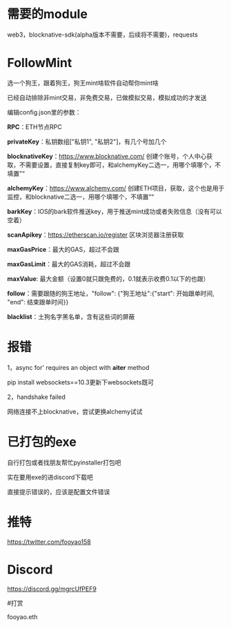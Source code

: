# 需要的module
web3，blocknative-sdk(alpha版本不需要，后续将不需要)，requests


# FollowMint

选一个狗王，跟着狗王，狗王mint啥软件自动帮你mint啥

已经自动排除非mint交易，非免费交易，已做模拟交易，模拟成功的才发送


编辑config.json里的参数：

**RPC**：ETH节点RPC

**privateKey**：私钥数组["私钥1", "私钥2"]，有几个号加几个

**blocknativeKey**：https://www.blocknative.com/  创建个账号，个人中心获取，不需要设置，直接复制key即可，和alchemyKey二选一，用哪个填哪个，不填置”“

**alchemyKey**：https://www.alchemy.com/ 创建ETH项目，获取，这个也是用于监控，和blocknative二选一，用哪个填哪个，不填置”“

**barkKey**：IOS的bark软件推送key，用于推送mint成功或者失败信息（没有可以空着）

**scanApikey**：https://etherscan.io/register 区块浏览器注册获取

**maxGasPrice**：最大的GAS，超过不会跟

**maxGasLimit**：最大的GAS消耗，超过不会跟

**maxValue**: 最大金额（设置0就只跟免费的，0.1就表示收费0.1以下的也跟）

**follow**：需要跟随的狗王地址，"follow": {"狗王地址":{"start": 开始跟单时间, "end": 结束跟单时间}}

**blacklist**：土狗名字黑名单，含有这些词的屏蔽

# 报错
1，async for' requires an object with __aiter__ method

  pip install websockets==10.3更新下websockets既可

2，handshake failed

  网络连接不上blocknative，尝试更换alchemy试试


# 已打包的exe
自行打包或者找朋友帮忙pyinstaller打包吧

实在要用exe的进discord下载吧

直接提示错误的，应该是配置文件错误

# 推特
https://twitter.com/fooyao158

# Discord

https://discord.gg/mgrcUfPEF9

#打赏

fooyao.eth


